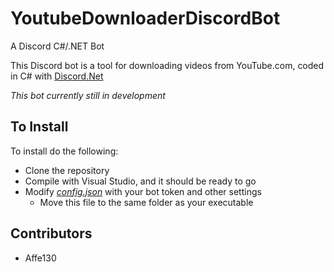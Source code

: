 # YoutubeDownloaderDiscordBot
A Discord C#/.NET Bot 

This Discord bot is a tool for downloading videos from YouTube.com, coded in C# with [Discord.Net](https://github.com/discord-net/Discord.Net)

_This bot currently still in development_

## To Install
To install do the following:
* Clone the repository
* Compile with Visual Studio, and it should be ready to go
* Modify [*config.json*](config.json) with your bot token and other settings
  * Move this file to the same folder as your executable

## Contributors
* Affe130
